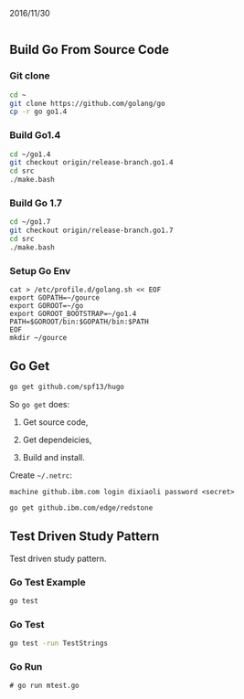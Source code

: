 2016/11/30
```

```

## Build Go From Source Code
### Git clone
```bash
cd ~
git clone https://github.com/golang/go
cp -r go go1.4
```
### Build Go1.4
```bash
cd ~/go1.4
git checkout origin/release-branch.go1.4
cd src
./make.bash
```
### Build Go 1.7
```bash
cd ~/go1.7
git checkout origin/release-branch.go1.7
cd src
./make.bash
```
### Setup Go Env
```
cat > /etc/profile.d/golang.sh << EOF
export GOPATH=~/gource
export GOROOT=~/go
export GOROOT_BOOTSTRAP=~/go1.4
PATH=$GOROOT/bin:$GOPATH/bin:$PATH
EOF
mkdir ~/gource
```
## Go Get
```bash
go get github.com/spf13/hugo
```
So `go get` does:
1. Get source code,

2. Get dependeicies,

3. Build and install.

Create `~/.netrc`:
```
machine github.ibm.com login dixiaoli password <secret>
```
```bash
go get github.ibm.com/edge/redstone
```
## Test Driven Study Pattern
Test driven study pattern.

### Go Test Example
```bash
go test
```
### Go Test ###
```bash
go test -run TestStrings
```
### Go Run ###
```# go run mtest.go```
